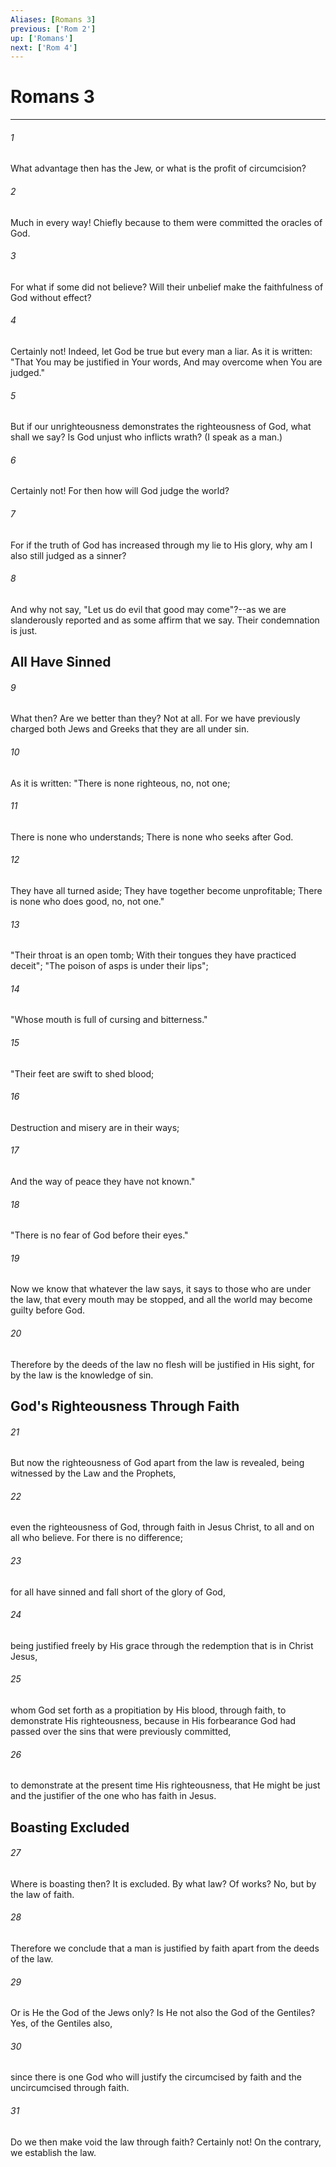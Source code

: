 ```yaml
---
Aliases: [Romans 3]
previous: ['Rom 2']
up: ['Romans']
next: ['Rom 4']
---
```

# Romans 3

***


###### 1 
What advantage then has the Jew, or what is the profit of circumcision? 

###### 2 
Much in every way! Chiefly because to them were committed the oracles of God. 

###### 3 
For what if some did not believe? Will their unbelief make the faithfulness of God without effect? 

###### 4 
Certainly not! Indeed, let God be true but every man a liar. As it is written: "That You may be justified in Your words, And may overcome when You are judged." 

###### 5 
But if our unrighteousness demonstrates the righteousness of God, what shall we say? Is God unjust who inflicts wrath? (I speak as a man.) 

###### 6 
Certainly not! For then how will God judge the world? 

###### 7 
For if the truth of God has increased through my lie to His glory, why am I also still judged as a sinner? 

###### 8 
And why not say, "Let us do evil that good may come"?--as we are slanderously reported and as some affirm that we say. Their condemnation is just.

## All Have Sinned 

###### 9 
What then? Are we better than they? Not at all. For we have previously charged both Jews and Greeks that they are all under sin. 

###### 10 
As it is written: "There is none righteous, no, not one; 

###### 11 
There is none who understands; There is none who seeks after God. 

###### 12 
They have all turned aside; They have together become unprofitable; There is none who does good, no, not one." 

###### 13 
"Their throat is an open tomb; With their tongues they have practiced deceit"; "The poison of asps is under their lips"; 

###### 14 
"Whose mouth is full of cursing and bitterness." 

###### 15 
"Their feet are swift to shed blood; 

###### 16 
Destruction and misery are in their ways; 

###### 17 
And the way of peace they have not known." 

###### 18 
"There is no fear of God before their eyes." 

###### 19 
Now we know that whatever the law says, it says to those who are under the law, that every mouth may be stopped, and all the world may become guilty before God. 

###### 20 
Therefore by the deeds of the law no flesh will be justified in His sight, for by the law is the knowledge of sin.

## God's Righteousness Through Faith 

###### 21 
But now the righteousness of God apart from the law is revealed, being witnessed by the Law and the Prophets, 

###### 22 
even the righteousness of God, through faith in Jesus Christ, to all and on all who believe. For there is no difference; 

###### 23 
for all have sinned and fall short of the glory of God, 

###### 24 
being justified freely by His grace through the redemption that is in Christ Jesus, 

###### 25 
whom God set forth as a propitiation by His blood, through faith, to demonstrate His righteousness, because in His forbearance God had passed over the sins that were previously committed, 

###### 26 
to demonstrate at the present time His righteousness, that He might be just and the justifier of the one who has faith in Jesus.

## Boasting Excluded 

###### 27 
Where is boasting then? It is excluded. By what law? Of works? No, but by the law of faith. 

###### 28 
Therefore we conclude that a man is justified by faith apart from the deeds of the law. 

###### 29 
Or is He the God of the Jews only? Is He not also the God of the Gentiles? Yes, of the Gentiles also, 

###### 30 
since there is one God who will justify the circumcised by faith and the uncircumcised through faith. 

###### 31 
Do we then make void the law through faith? Certainly not! On the contrary, we establish the law.
